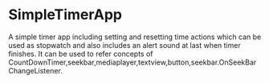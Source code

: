 # SimpleTimerApp
A simple timer app including setting and resetting time actions which can be used as stopwatch and also 
includes an alert sound at last when timer finishes.
It can be used to refer concepts of CountDownTimer,seekbar,mediaplayer,textview,button,seekbar.OnSeekBarChangeListener.
